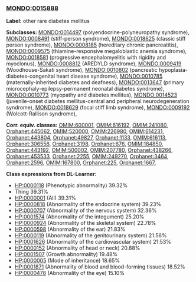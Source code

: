 
### [MONDO:0015888](http://purl.obolibrary.org/obo/MONDO_0015888)
**Label:** other rare diabetes mellitus

**Subclasses:** [MONDO:0014497](http://purl.obolibrary.org/obo/MONDO_0014497) (polyendocrine-polyneuropathy syndrome), [MONDO:0008491](http://purl.obolibrary.org/obo/MONDO_0008491) (stiff-person syndrome), [MONDO:0018625](http://purl.obolibrary.org/obo/MONDO_0018625) (classic stiff person syndrome), [MONDO:0008185](http://purl.obolibrary.org/obo/MONDO_0008185) (hereditary chronic pancreatitis), [MONDO:0009575](http://purl.obolibrary.org/obo/MONDO_0009575) (thiamine-responsive megaloblastic anemia syndrome), [MONDO:0018581](http://purl.obolibrary.org/obo/MONDO_0018581) (progressive encephalomyelitis with rigidity and myoclonus), [MONDO:0008812](http://purl.obolibrary.org/obo/MONDO_0008812) (AREDYLD syndrome), [MONDO:0009419](http://purl.obolibrary.org/obo/MONDO_0009419) (Woodhouse-Sakati syndrome), [MONDO:0010802](http://purl.obolibrary.org/obo/MONDO_0010802) (pancreatic hypoplasia-diabetes-congenital heart disease syndrome), [MONDO:0010785](http://purl.obolibrary.org/obo/MONDO_0010785) (maternally-inherited diabetes and deafness), [MONDO:0013647](http://purl.obolibrary.org/obo/MONDO_0013647) (primary microcephaly-epilepsy-permanent neonatal diabetes syndrome), [MONDO:0010773](http://purl.obolibrary.org/obo/MONDO_0010773) (myopathy and diabetes mellitus), [MONDO:0014523](http://purl.obolibrary.org/obo/MONDO_0014523) (juvenile-onset diabetes mellitus-central and peripheral neurodegeneration syndrome), [MONDO:0018629](http://purl.obolibrary.org/obo/MONDO_0018629) (focal stiff limb syndrome), [MONDO:0009192](http://purl.obolibrary.org/obo/MONDO_0009192) (Wolcott-Rallison syndrome), 

**Corr. equiv. classes:** [OMIM:600001](http://purl.obolibrary.org/obo/OMIM_600001), [OMIM:616192](http://purl.obolibrary.org/obo/OMIM_616192), [OMIM:241080](http://purl.obolibrary.org/obo/OMIM_241080), [Orphanet:445062](http://www.orpha.net/ORDO/Orphanet_445062), [OMIM:520000](http://purl.obolibrary.org/obo/OMIM_520000), [OMIM:226980](http://purl.obolibrary.org/obo/OMIM_226980), [OMIM:614231](http://purl.obolibrary.org/obo/OMIM_614231), [Orphanet:443804](http://www.orpha.net/ORDO/Orphanet_443804), [Orphanet:49827](http://www.orpha.net/ORDO/Orphanet_49827), [Orphanet:1133](http://www.orpha.net/ORDO/Orphanet_1133), [OMIM:616113](http://purl.obolibrary.org/obo/OMIM_616113), [Orphanet:306558](http://www.orpha.net/ORDO/Orphanet_306558), [Orphanet:3198](http://www.orpha.net/ORDO/Orphanet_3198), [Orphanet:676](http://www.orpha.net/ORDO/Orphanet_676), [OMIM:184850](http://purl.obolibrary.org/obo/OMIM_184850), [Orphanet:443192](http://www.orpha.net/ORDO/Orphanet_443192), [OMIM:500002](http://purl.obolibrary.org/obo/OMIM_500002), [OMIM:207780](http://purl.obolibrary.org/obo/OMIM_207780), [Orphanet:438266](http://www.orpha.net/ORDO/Orphanet_438266), [Orphanet:453533](http://www.orpha.net/ORDO/Orphanet_453533), [Orphanet:2255](http://www.orpha.net/ORDO/Orphanet_2255), [OMIM:249270](http://purl.obolibrary.org/obo/OMIM_249270), [Orphanet:3464](http://www.orpha.net/ORDO/Orphanet_3464), [Orphanet:2596](http://www.orpha.net/ORDO/Orphanet_2596), [OMIM:167800](http://purl.obolibrary.org/obo/OMIM_167800), [Orphanet:225](http://www.orpha.net/ORDO/Orphanet_225), [Orphanet:1667](http://www.orpha.net/ORDO/Orphanet_1667), 

**Class expressions from DL-Learner:**

- [HP:0000118](http://purl.obolibrary.org/obo/HP_0000118) (Phenotypic abnormality) 39.32%
- Thing 39.31%
- [HP:0000001](http://purl.obolibrary.org/obo/HP_0000001) (All) 39.31%
- [HP:0000818](http://purl.obolibrary.org/obo/HP_0000818) (Abnormality of the endocrine system) 39.23%
- [HP:0000707](http://purl.obolibrary.org/obo/HP_0000707) (Abnormality of the nervous system) 32.36%
- [HP:0001574](http://purl.obolibrary.org/obo/HP_0001574) (Abnormality of the integument) 25.20%
- [HP:0000924](http://purl.obolibrary.org/obo/HP_0000924) (Abnormality of the skeletal system) 22.78%
- [HP:0000598](http://purl.obolibrary.org/obo/HP_0000598) (Abnormality of the ear) 21.83%
- [HP:0000119](http://purl.obolibrary.org/obo/HP_0000119) (Abnormality of the genitourinary system) 21.56%
- [HP:0001626](http://purl.obolibrary.org/obo/HP_0001626) (Abnormality of the cardiovascular system) 21.53%
- [HP:0000152](http://purl.obolibrary.org/obo/HP_0000152) (Abnormality of head or neck) 20.88%
- [HP:0001507](http://purl.obolibrary.org/obo/HP_0001507) (Growth abnormality) 19.48%
- [HP:0000005](http://purl.obolibrary.org/obo/HP_0000005) (Mode of inheritance) 18.65%
- [HP:0001871](http://purl.obolibrary.org/obo/HP_0001871) (Abnormality of blood and blood-forming tissues) 18.52%
- [HP:0000478](http://purl.obolibrary.org/obo/HP_0000478) (Abnormality of the eye) 15.10%


